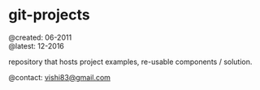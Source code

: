 # git-projects

@created: 06-2011<br>
@latest: 12-2016

repository that hosts project examples, re-usable components / solution.


@contact: vishi83@gmail.com

